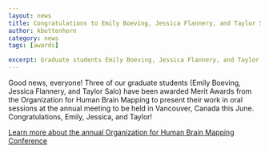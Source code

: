 ```yaml
---
layout: news
title: Congratulations to Emily Boeving, Jessica Flannery, and Taylor Salo!
author: kbottenhorn
category: news
tags: [awards]

excerpt: Graduate students Emily Boeving, Jessica Flannery, and Taylor Salo win travel awards for the 2017 OHBM annual meeting!
---
```


Good news, everyone! Three of our graduate students (Emily Boeving, Jessica Flannery, and Taylor Salo) have been awarded Merit Awards from the Organization for Human Brain Mapping to present their work in oral sessions at the annual meeting to be held in Vancouver, Canada this June. Congratulations, Emily, Jessica, and Taylor!

[Learn more about the annual Organization for Human Brain Mapping Conference](https://www.humanbrainmapping.org/i4a/pages/index.cfm?pageID=3734)
